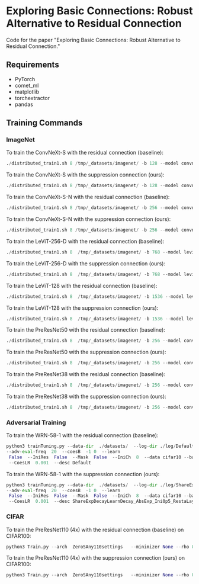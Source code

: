# Exploring Basic Connections: Robust Alternative to Residual Connection
Code for the paper "Exploring Basic Connections: Robust Alternative to Residual Connection."

## Requirements

- PyTorch
- comet_ml
- matplotlib
- torchextractor
- pandas

## Training Commands
### ImageNet
To train the ConvNeXt-S with the residual connection (baseline):
```python
./distributed_train1.sh 8 /tmp/_datasets/imagenet/ -b 128 --model convnext_conver_small --givenA 1 0 --givenB -1 0 --ConverOrd 1 --notes CosConOrd1PreAct1Res --sched cosine --epochs 300 --lr 0.001 --opt AdamW --model-ema-decay 0.9999 --opt-eps 5e-9 --weight-decay 0.05 --train-interpolation bicubic --warmup-epochs 20 --aa rand-m9-mstd0.5-inc1 --reprob 0.25 --mixup 0.8 --cutmix 1.0 --cooldown-epochs 0 --amp --native-amp --dist-bn reduce --pin-mem -j 4 --checkpoint-hist 1 --drop-path 0.1 --settings Default --IniDecay 0
```
To train the ConvNeXt-S with the suppression connection (ours):
```python
./distributed_train1.sh 8 /tmp/_datasets/imagenet/ -b 128 --model convnext_conver_small --givenA 1 0 --givenB -1 0 --ConverOrd 1 --notes CosConOrd1PreAct1ResShareExpDecayLearnDecay_AbsExp_Adam_RestaLayerIdx3 --sched cosine --epochs 300 --lr 0.001 --opt AdamW --model-ema-decay 0.9999 --opt-eps 5e-9 --weight-decay 0.05 --train-interpolation bicubic --warmup-epochs 20 --aa rand-m9-mstd0.5-inc1 --reprob 0.25 --mixup 0.8 --cutmix 1.0 --cooldown-epochs 0 --amp --native-amp --dist-bn reduce --pin-mem -j 4 --checkpoint-hist 1 --drop-path 0.1 --settings ShareExpDecayLearnDecay_AbsExp_Adam_RestaLayerIdx3 --IniDecay 0
```
To train the ConvNeXt-S-N with the residual connection (baseline):
```python
./distributed_train1.sh 8 /tmp/_datasets/imagenet/ -b 256 --model convnext_conver_small_narrow --givenA 1 0 --givenB -1 0 --ConverOrd 1 --notes CosConOrd1PreAct1Res --sched cosine --epochs 90 --lr 0.002 --opt AdamW --model-ema-decay 0.9999 --opt-eps 5e-9 --weight-decay 0.05 --train-interpolation bicubic --warmup-epochs 20 --aa rand-m9-mstd0.5-inc1 --reprob 0.25 --mixup 0.8 --cutmix 1.0 --cooldown-epochs 0 --amp --native-amp --dist-bn reduce --pin-mem -j 4 --checkpoint-hist 1 --drop-path 0.1 --settings Default
```
To train the ConvNeXt-S-N with the suppression connection (ours):
```python
./distributed_train1.sh 8 /tmp/_datasets/imagenet/ -b 256 --model convnext_conver_small_narrow --givenA 1 0 --givenB -1 0 --ConverOrd 1 --notes CosConOrd1PreAct1ResShareExpDecayLearnDecay_AbsExp_Adam_RestaLayerIdx3 --sched cosine --epochs 90 --lr 0.002 --opt AdamW --model-ema-decay 0.9999 --opt-eps 5e-9 --weight-decay 0.05 --train-interpolation bicubic --warmup-epochs 20 --aa rand-m9-mstd0.5-inc1 --reprob 0.25 --mixup 0.8 --cutmix 1.0 --cooldown-epochs 0 --amp --native-amp --dist-bn reduce --pin-mem -j 4 --checkpoint-hist 1 --drop-path 0.1 --settings ShareExpDecayLearnDecay_AbsExp_Adam_RestaLayerIdx3 --IniDecay 0
```

To train the LeViT-256-D with the residual connection (baseline):
```python
./distributed_train1.sh 8  /tmp/_datasets/imagenet/ -b 768 --model levit_256d  --givenA 1 0 --givenB -1 0 --ConverOrd 1 --notes CosConOrd1PreAct1Default --sched cosine --epochs 90 --lr 1.5e-3 --opt AdamW --model-ema-decay 0.99996 --opt-eps 1e-8 --weight-decay 0.025 --clip-grad 0.01 --clip-mode agc --momentum 0.9 --lr-noise-pct 0.67 --lr-noise-std 1.0 --warmup-lr 1e-6 --min-lr 1e-5 --decay-epochs 30 --cooldown-epochs 0 --patience-epochs 10 --decay-rate 0.1 --train-interpolation bicubic --warmup-epochs 10 --aa rand-m9-mstd0.5-inc1 --reprob 0.25 --mixup 0.8 --cutmix 1.0 --amp --native-amp --dist-bn reduce --pin-mem -j 4 --checkpoint-hist 1 --settings Default --IniDecay 0.7
```
To train the LeViT-256-D with the suppression connection (ours):
```python
./distributed_train1.sh 8  /tmp/_datasets/imagenet/ -b 768 --model levit_256d  --givenA 1 0 --givenB -1 0 --ConverOrd 1 --notes CosConOrd1PreAct1ShareExpDecayLearnDecay --sched cosine --epochs 90 --lr 1.5e-3 --opt AdamW --model-ema-decay 0.99996 --opt-eps 1e-8 --weight-decay 0.025 --clip-grad 0.01 --clip-mode agc --momentum 0.9 --lr-noise-pct 0.67 --lr-noise-std 1.0 --warmup-lr 1e-6 --min-lr 1e-5 --decay-epochs 30 --cooldown-epochs 0 --patience-epochs 10 --decay-rate 0.1 --train-interpolation bicubic --warmup-epochs 10 --aa rand-m9-mstd0.5-inc1 --reprob 0.25 --mixup 0.8 --cutmix 1.0 --amp --native-amp --dist-bn reduce --pin-mem -j 4 --checkpoint-hist 1 --settings ShareExpDecayLearnDecay_AbsExp_Adam_RestaLayerIdx3 --IniDecay 0.7
```


To train the LeViT-128 with the residual connection (baseline):
```python
./distributed_train1.sh 8  /tmp/_datasets/imagenet/ -b 1536 --model levit_128  --givenA 1 0 --givenB -1 0 --ConverOrd 1 --notes CosConOrd1PreAct1Default --sched cosine --epochs 90 --lr 3e-3 --opt AdamW  --model-ema-decay 0.99996 --opt-eps 1e-8 --weight-decay 0.025 --clip-grad 0.01 --clip-mode agc --momentum 0.9 --lr-noise-pct 0.67 --lr-noise-std 1.0 --warmup-lr 1e-6 --min-lr 1e-5 --decay-epochs 30 --cooldown-epochs 0 --patience-epochs 10 --decay-rate 0.1 --train-interpolation bicubic --warmup-epochs 10 --aa rand-m9-mstd0.5-inc1 --reprob 0.25 --mixup 0.8 --cutmix 1.0 --amp --native-amp --dist-bn reduce --pin-mem -j 4 --checkpoint-hist 1 --settings Default --IniDecay 0.7
```
To train the LeViT-128 with the suppression connection (ours):
```python
./distributed_train1.sh 8  /tmp/_datasets/imagenet/ -b 1536 --model levit_128  --givenA 1 0 --givenB -1 0 --ConverOrd 1 --notes CosConOrd1PreAct1ShareExpDecayLearnDecay --sched cosine --epochs 90 --lr 3e-3 --opt AdamW --model-ema-decay 0.99996 --opt-eps 1e-8 --weight-decay 0.025 --clip-grad 0.01 --clip-mode agc --momentum 0.9 --lr-noise-pct 0.67 --lr-noise-std 1.0 --warmup-lr 1e-6 --min-lr 1e-5 --decay-epochs 30 --cooldown-epochs 0 --patience-epochs 10 --decay-rate 0.1 --train-interpolation bicubic --warmup-epochs 10 --aa rand-m9-mstd0.5-inc1 --reprob 0.25 --mixup 0.8 --cutmix 1.0 --amp --native-amp --dist-bn reduce --pin-mem -j 4 --checkpoint-hist 1 --settings ShareExpDecayLearnDecay_AbsExp_Adam_RestaLayerIdx3 --IniDecay 0.7
```

To train the PreResNet50 with the residual connection (baseline):
```python
./distributed_train1.sh 8  /tmp/_datasets/imagenet/ -b 256 --model convernetv2_50d  --givenA 1 0 --givenB -1 0 --ConverOrd 1 --notes CosConOrd1PreAct1Default --sched cosine --epochs 90 --lr 0.8 --amp --dist-bn reduce --warmup-epochs 10 --cooldown-epochs 0 --pin-mem -j 4 --settings Default --IniDecay 0.7
```
To train the PreResNet50 with the suppression connection (ours):
```python
./distributed_train1.sh 8  /tmp/_datasets/imagenet/ -b 256 --model convernetv2_50d  --givenA 1 0 --givenB -1 0 --ConverOrd 1 --notes CosConOrd1PreAct1ShareExpDecayLearnDecay --sched cosine --epochs 90 --lr 0.8 --amp --dist-bn reduce --warmup-epochs 10 --cooldown-epochs 0 --pin-mem -j 4 --settings ShareExpDecayLearnDecay_AbsExp_Adam_RestaLayerIdx3 --IniDecay 0.7
```

To train the PreResNet38 with the residual connection (baseline):
```python
./distributed_train1.sh 8  /tmp/_datasets/imagenet/ -b 256 --model convernetv2_38d  --givenA 1 0 --givenB -1 0 --ConverOrd 1 --notes CosConOrd1PreAct1Default --sched cosine --epochs 90 --lr 0.8 --amp --dist-bn reduce --warmup-epochs 10 --cooldown-epochs 0 --pin-mem -j 4 --settings Default --IniDecay 0.7
```
To train the PreResNet38 with the suppression connection (ours):
```python
./distributed_train1.sh 8  /tmp/_datasets/imagenet/ -b 256 --model convernetv2_38d  --givenA 1 0 --givenB -1 0 --ConverOrd 1 --notes CosConOrd1PreAct1ShareExpDecayLearnDecay --sched cosine --epochs 90 --lr 0.8 --amp --dist-bn reduce --warmup-epochs 10 --cooldown-epochs 0 --pin-mem -j 4 --settings ShareExpDecayLearnDecay_AbsExp_Adam_RestaLayerIdx3 --IniDecay 0.7
```
### Adversarial Training
To train the WRN-58-1 with the residual connection (baseline):
```python
python3 trainTuning.py --data-dir  ./datasets/  --log-dir ./log/Default --attack-step  0.00784313725490196  --attack-eps  0.03137254901960784  --settings Default --unsup-fraction  0.7  --LSE --ls  0
--adv-eval-freq  20  --coesB  -1 0  --learn
 False  --IniRes  False  --Mask  False  --IniCh  8  --data cifar10 --batch-size  512  --model  nrn-58-1-swish-learn  --num-adv-epochs  110  --lr  0.2  --scheduler  step  --beta  6.0  --attack  linf-pgd  --IniDecay  0.2
 --CoesLR  0.001  --desc Default
```
To train the WRN-58-1 with the suppression connection (ours):
```python
python3 trainTuning.py --data-dir  ./datasets/  --log-dir ./log/ShareExpDecayLearnDecay_AbsExp_Ini0p5_RestaLayerIdx3 --attack-step  0.00784313725490196  --attack-eps  0.03137254901960784  --settings ShareExpDecayLearnDecay_AbsExp_Ini0p5_RestaLayerIdx3 --unsup-fraction  0.7  --LSE --ls  0
--adv-eval-freq  20  --coesB  -1 0  --learn
 False  --IniRes  False  --Mask  False  --IniCh  8  --data cifar10 --batch-size  512  --model  nrn-58-1-swish-learn  --num-adv-epochs  110  --lr  0.2  --scheduler  step  --beta  6.0  --attack  linf-pgd  --IniDecay  0.2
 --CoesLR  0.001  --desc ShareExpDecayLearnDecay_AbsExp_Ini0p5_RestaLayerIdx3
```
### CIFAR
To train the PreResNet110 (4x) with the residual connection (baseline) on CIFAR100:
```python
python3 Train.py --arch  ZeroSAny110settings   --minimizer None --rho 0.5 --eta 0.01 --ini_stepsize 1 --eps_iter 0.01 --nb_iter 7  --notes  SumBase_ab1  --givenA   1 0   --givenB  -1 0  --lr 0.1 --bs 128 --opt SGD --dataset cifar100 --sche cos --steps  2  --eps  0.031  --IniDecay  0.07  --settings BnReluConv_ConvStride2ResLike --CoesLR  0.04  --save_path ./runs/cifar100/ --eps  0.031  --ConverOrd  1  --epoch 200 --warm 0 
```
To train the PreResNet110 (4x) with the suppression connection (ours) on CIFAR100:
```python
python3 Train.py --arch  ZeroSAny110settings   --minimizer None --rho 0.5 --eta 0.01 --ini_stepsize 1 --eps_iter 0.01 --nb_iter 7  --notes  SumBase_ab1  --givenA   1 0   --givenB  -1 0  --lr 0.1 --bs 128 --opt SGD --dataset cifar100 --sche cos --steps  2  --eps  0.031  --IniDecay  0.07  --settings BnReluConv_ConvStride2ResLike_ShareExpDecayLearnDecay_AbsExp_Adam_RestaLayerIdx3 --CoesLR  0.04  --save_path ./runs/cifar100/ --eps  0.031  --ConverOrd  1  --epoch 200 --warm 0 
```
